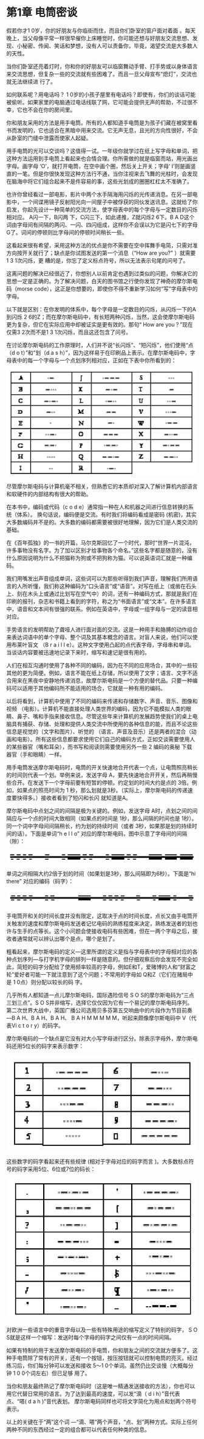 # 第1章 电筒密谈

假若你才1 0岁，你的好朋友与你临街而住，而且你们卧室的窗户面对着面 。每天晚上，当父母像平常一样很早催你上床睡觉时，你可能还想与好朋友交流思想、发现、小秘密、传闻、笑话和梦想，没有人可以责备你，毕竟，渴望交流是大多数人的天性。&#x20;

当你们卧室还亮着灯时，你和你的好朋友可以临窗舞动手臂、打手势或以身体语言来交流思想，但复杂一些的交流就有些困难了。而且一旦父母宣布“熄灯”，交流也就无法继续进 行了。&#x20;

如何联系呢？用电话吗？ 1 0岁的小孩子屋里有电话吗？即使有，你们的谈话可能被偷听。如果家里的电脑通过电话线联了网，它可能会提供无声的帮助，不过很不幸，它也不会在你的房间里。

你和朋友采用的方法是用手电筒。所有的人都知道手电筒是为孩子们藏在被窝里看书而发明的，它也适合在黑暗中用来交流。它无声无息，且光的方向性很好，不会从卧室的门缝中泄露而使家人起疑。&#x20;

用手电筒的光可以交谈吗？这值得一试。一年级你就学过在纸上写字母和单词，把这种方法运用到手电筒上看起来也合情合理。你所需做的就是临窗而站，用光画出字母。画字母 ‘O’，就打开电筒，在空中画个圈，然后关上开关；字母‘ I’则是画竖直的一笔。但是你很快发现这种方法行不通，当你注视来去飞舞的光柱时，会发现在脑海中将它们组合起来不是件容易的事，这些光划成的圈圈杠杠太不准确了。&#x20;

也许你曾经看过一部电影，影片中两个水手隔海用闪烁的光传递消息。在另一部电影中，一个间谍用镜子反射阳光向一间屋子中被俘获的同伙发送讯息。这就给了你启发，你起先设计一种简单的交流方法，使字母表中的每个字母与一定数目的闪烁相对应。 A闪一下，B闪两 下，C闪三下，如此递推，Z就闪烁2 6下。B A D这个词由字母间有间隔的两闪、一闪、四闪组成，这样你不会误以为它是闪七下的字母 G了。词间的停顿则比字母间的停顿时间稍长一些。&#x20;

这看起来很有希望，采用这种方法的优点是你不需要在空中挥舞手电简，只需对准方向按开关就行了；缺点是你试图发送的第一个消息（“How are you?” ）就需要1 3 1次闪烁，更 糟的是，你忘了定义标点符号，所以无法表示句尾的问号了。

这离问题的解决已经很近了，你想别人以前肯定也遇到过类似的问题，你解决它的思想一定是正确的。为了解决问题，白天的图书馆之行使你发现了神奇的摩尔斯电码（morse code），这正是你想要的，即使你不得不重新学习如何“写”字母表中的字母。&#x20;

以下就是区别：在你发明的体系中，每个字母是一定数目的闪烁，从闪烁一下的A到闪烁 2 6的Z；而在摩尔斯电码中，有长短两种闪烁，当然，这会使摩尔斯电码更为复杂，但它在实际应用中却被证实是更有效的。那句“ How are you？”现在仅需3 2次而不是1 3 1次闪烁，而且这还包含了问号。&#x20;

在讨论摩尔斯电码的工作原理时，人们并不说“长闪烁”、“短闪烁”，他们使用“点 （d o t）”和“划（d a s h）”，因为这样易于在印刷品上表示。在摩尔斯电码中，字母表中的每一个字母与一个点划序列相对应，正如在下表中你所看到的：

![](<.gitbook/assets/image (3) (1) (1) (1).png>)

尽管摩尔斯电码与计算机毫不相关，但熟悉它的本质却对深入了解计算机内部语言和软硬件的内部结构有很大的帮助。&#x20;

在本书中，编码或代码（c o d e）通常指一种在人和机器之间进行信息转换的系统（体系）。 换句话说，编码便是交流。有时我们将编码看成是密码 (机密)，其实大多数编码并不是的。大多数的编码都需要被很好地理解，因为它们是人类交流的基础。&#x20;

在《百年孤独》的一书的开篇，马尔克斯回忆了一个时代，那时“世界一片混沌，许多事物没有名字。为了加以区别才给事物各个命名。”这些名字都是随意的，没有什么原因说明为什么不把猫称为狗或不把狗称为猫。可以说英语词汇就是一种编码。&#x20;

我们用嘴发出声音组成单词，这些词可以为那些听得到我们声音，理解我们所用语言的人所听懂，我们称这种编码为“口头语言”或“语音”。对写在纸上（或凿在石头上、刻在木头上或通过比划写在空气中）的词，还有一种编码方式，那就是我们在印刷的报刊，杂志和书籍上看到的字符，称之为“书面语言”或“文本”。在许多语言中，语音和文本间有很强的联系。例如在英语中，字母或一组字母与一定的读音相对应。

手势语言的发明帮助了聋哑人进行面对面的交流。这是一种用手和胳膊的动作组合来表达词语中的单个字母、整个词及其基本概念的语言。对盲人来说，他们可以使用布莱叶盲文 （B r a i l l e）。这种文字使用凸起的点代表字母，字母串和单词。当谈话内容要被迅速地记录下来时，缩写和速记是很有用的。&#x20;

人们在相互沟通时使用了各种不同的编码，因为在不同的应用场合，其中的一些较其他的更为简便。例如，语言不能在纸上存储，所以使用了文字；语言、文字不适合用来在黑夜中安静地传递消息，故摩尔斯电码是一个方便的替代品。只要一种编码可以适用于其他编码所不能适用的场合，它就是一种有用的编码。

以后将看到，计算机中使用了不同的编码来传递和存储数字、声音、音乐、图像和视频 （电影）。计算机不能直接处理人类世界的编码，因为它不能模拟人类的眼睛、鼻子、嘴和手指来接收信息。尽管这些年来计算机的发展趋势使我们的桌上电脑具有捕获、存储、处理和提供人类交流中所使用的各种信息的能，而且不论这些信息是视觉的（文字和图片）、听觉的 （语言、声音及音乐）还是两者的混合（动画和电影）。所有这些信息都要求使用它们自己的编码方式，正如交谈需要使用人的某些器官（嘴和耳朵），而书写和阅读则需要使用另外一些 2 编码的奥秘 下载 器官（手和眼睛）一样。&#x20;

用手电筒发送摩尔斯电码时，电筒的开关快速地合开代表一个点，让电筒照亮稍长的时间则代表一个划。举例来说，发送字母 A，要先快速地合开开关，然后再稍慢些合开。在发送下一个字母前要有短暂的停顿。约定划的时间大约是点的 3倍。例如，如果点的照亮时间为 1 秒，那么划就是3秒。（实际上，摩尔斯电码的传递速度要快得多。）接收者看到了短闪和长闪 就知道是A。

摩尔斯电码中点划之间的间隔是极为关键的。例如，发送字母 A时，点划之间的间隔应与一个点的时间大致相同（如果点的时间是 1秒，那么间隔的时间也是 1秒）。同一个词中字母间间隔稍长，约为划的持续时间（或者 3秒，如果那是划的持续时间的话）。下面是单词“h e l l o” 对应的摩尔斯电码，图中示意了字母间的间隔（隙）：

![](<.gitbook/assets/image (4) (1) (1) (1) (1) (1).png>)

单词之间相隔大约2倍于划的时间（如果划是3秒，那么间隔即为6秒）。下面是“hi there” 对应的编码（码字）：

![](<.gitbook/assets/image (2) (1) (1) (1).png>)

手电筒开和关的时间长度并没有限定，这取决于点的时间长度，点长又由手电筒开关触发的速度和摩尔斯电码发送者记忆电码的熟练程度来决定，熟练发送者的划也许与生手的点等长。这个小问题会使接收电码有些困难，但在一两个字母之后，接收者通常就可以辨认出哪个是点，哪个是划了。&#x20;

粗看起来，摩尔斯电码的定义—这里所谓的定义是指与字母表中的字母相对应的各种点划序列—与打字机字母的排列一样是随意的。但仔细观察后你会发现不完全如此，简短的码字分配给了使用频率较高的字母，例如E和T，爱赌博的人和“财富之轮”爱好者可能一下就注意到了这个问题；不常用的字母如 Q和Z（它们在赌局中是 1 0点）则分配以较长的码 字。&#x20;

几乎所有人都知道一点儿摩尔斯电码，国际遇险信号 S O S的摩尔斯电码为“三点三划三点”。S O S并非缩写，选择它仅仅因为它有一个易记的摩尔斯电码序列。第二次世界大战中，英国广播公司选用贝多芬第五交响曲中的片段作为节目前奏 —B A H、B A H、B A H、 B A H M M M M M，听起来颇像摩尔斯电码中 V（代表Vi c t o r y）的码字。&#x20;

摩尔斯电码的一个缺点是它没有对大小写字母进行区分。除表示字母外，摩尔斯电码还用5位长的码字来表示数字：

![](<.gitbook/assets/image (1) (1) (1) (1).png>)

这些数字的码字看起来还有些规律 (相对于字母对应的码字而言 )。大多数标点符号的码字采用5位、6位或7位的码长：

![](<.gitbook/assets/image (9) (1) (1) (1).png>)

对欧洲一些语言中的重音字母以及一些有特殊用途的缩写定义了特别的码字， S O S就是这样一个缩写：发送时每个字母的码字之间仅有一点的时间间隔。&#x20;

如果有特制的用于发送摩尔斯电码的手电筒，你和朋友之间的交流就方便多了。这种手电筒除了常有的开关，还有一个按钮，按压按钮就可以控制电筒的亮灭。经过练习后，你们每分钟可以发送和接收 5～1 0个单词。虽然仍比交谈慢（大概每分钟 1 0 0个词左右）但已足够 用了。&#x20;

当你和朋友最终熟记了摩尔斯电码时（这是唯一精通发送接收的方法），你也可以用它代替日常用的语言。为了达到最高的速度，可以发“滴（ d i h）”音代表点、“嗒( d a h )”音代表划。 摩尔斯电码同样也可将文字简化为用点和划两个符号表示。&#x20;

以上的关键在于“两”这个词 —“滴、嗒”两个声音，“点、划”两种方式。实际上任何两种不同的东西经过一定的组合都可以代表任何种类的信息。





